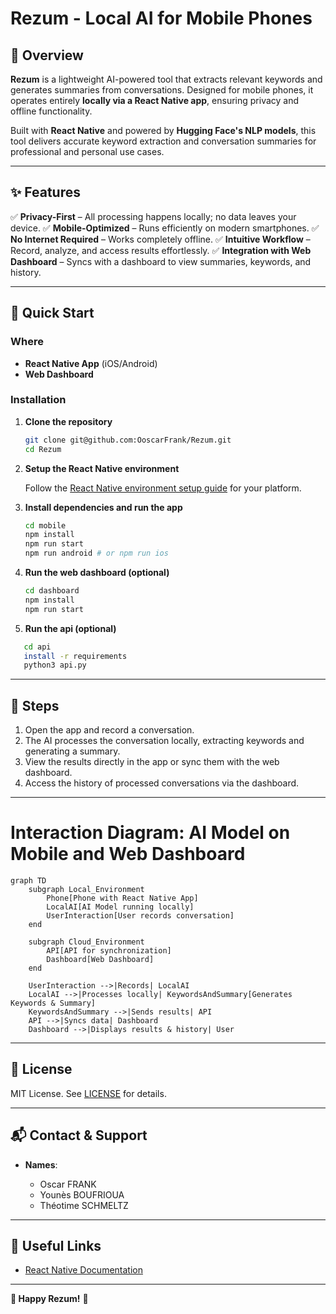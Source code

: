# **Rezum - Local AI for Mobile Phones**

## **📌 Overview**

**Rezum** is a lightweight AI-powered tool that extracts relevant keywords and generates summaries from conversations. Designed for mobile phones, it operates entirely **locally via a React Native app**, ensuring privacy and offline functionality.

Built with **React Native** and powered by **Hugging Face's NLP models**, this tool delivers accurate keyword extraction and conversation summaries for professional and personal use cases.

---

## **✨ Features**

✅ **Privacy-First** – All processing happens locally; no data leaves your device.
✅ **Mobile-Optimized** – Runs efficiently on modern smartphones.
✅ **No Internet Required** – Works completely offline.
✅ **Intuitive Workflow** – Record, analyze, and access results effortlessly.
✅ **Integration with Web Dashboard** – Syncs with a dashboard to view summaries, keywords, and history.

---

## **🚀 Quick Start**

### **Where**

* **React Native App** (iOS/Android)
* **Web Dashboard**

### **Installation**

1. **Clone the repository**

   ```bash
   git clone git@github.com:OoscarFrank/Rezum.git
   cd Rezum
   ```

2. **Setup the React Native environment**

   Follow the [React Native environment setup guide](https://reactnative.dev/docs/environment-setup) for your platform.

3. **Install dependencies and run the app**

   ```bash
   cd mobile
   npm install
   npm run start
   npm run android # or npm run ios
   ```

4. **Run the web dashboard (optional)**

   ```bash
   cd dashboard
   npm install
   npm run start
   ```

5. **Run the api (optional)**
```bash
   cd api
   install -r requirements
   python3 api.py
```

---

## **🔧 Steps**

1. Open the app and record a conversation.
2. The AI processes the conversation locally, extracting keywords and generating a summary.
3. View the results directly in the app or sync them with the web dashboard.
4. Access the history of processed conversations via the dashboard.

---

# Interaction Diagram: AI Model on Mobile and Web Dashboard

```mermaid
graph TD
    subgraph Local_Environment
        Phone[Phone with React Native App]
        LocalAI[AI Model running locally]
        UserInteraction[User records conversation]
    end

    subgraph Cloud_Environment
        API[API for synchronization]
        Dashboard[Web Dashboard]
    end

    UserInteraction -->|Records| LocalAI
    LocalAI -->|Processes locally| KeywordsAndSummary[Generates Keywords & Summary]
    KeywordsAndSummary -->|Sends results| API
    API -->|Syncs data| Dashboard
    Dashboard -->|Displays results & history| User
```

---

## **📜 License**

MIT License. See [LICENSE](LICENSE) for details.

---

## **📬 Contact & Support**

* **Names**:

  * Oscar FRANK
  * Younès BOUFRIOUA
  * Théotime SCHMELTZ

---

## **🔗 Useful Links**

* [React Native Documentation](https://reactnative.dev/)

---

**🎉 Happy Rezum!** 🚀
